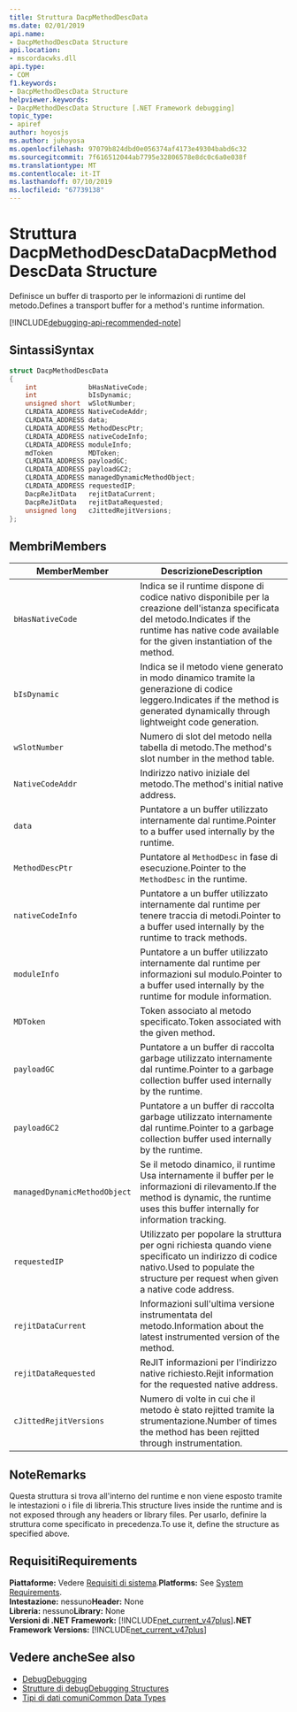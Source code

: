 ```yaml
---
title: Struttura DacpMethodDescData
ms.date: 02/01/2019
api.name:
- DacpMethodDescData Structure
api.location:
- mscordacwks.dll
api.type:
- COM
f1.keywords:
- DacpMethodDescData Structure
helpviewer.keywords:
- DacpMethodDescData Structure [.NET Framework debugging]
topic_type:
- apiref
author: hoyosjs
ms.author: juhoyosa
ms.openlocfilehash: 97079b824dbd0e056374af4173e49304babd6c32
ms.sourcegitcommit: 7f616512044ab7795e32806578e8dc0c6a0e038f
ms.translationtype: MT
ms.contentlocale: it-IT
ms.lasthandoff: 07/10/2019
ms.locfileid: "67739138"
---
```

# <a name="dacpmethoddescdata-structure"></a><span data-ttu-id="cd3e7-102">Struttura DacpMethodDescData</span><span class="sxs-lookup"><span data-stu-id="cd3e7-102">DacpMethodDescData Structure</span></span>

<span data-ttu-id="cd3e7-103">Definisce un buffer di trasporto per le informazioni di runtime del metodo.</span><span class="sxs-lookup"><span data-stu-id="cd3e7-103">Defines a transport buffer for a method's runtime information.</span></span>

[!INCLUDE[debugging-api-recommended-note](../../../../includes/debugging-api-recommended-note.md)]

## <a name="syntax"></a><span data-ttu-id="cd3e7-104">Sintassi</span><span class="sxs-lookup"><span data-stu-id="cd3e7-104">Syntax</span></span>

```cpp
struct DacpMethodDescData
{
    int             bHasNativeCode;
    int             bIsDynamic;
    unsigned short  wSlotNumber;
    CLRDATA_ADDRESS NativeCodeAddr;
    CLRDATA_ADDRESS data;
    CLRDATA_ADDRESS MethodDescPtr;
    CLRDATA_ADDRESS nativeCodeInfo;
    CLRDATA_ADDRESS moduleInfo;
    mdToken         MDToken;
    CLRDATA_ADDRESS payloadGC;
    CLRDATA_ADDRESS payloadGC2;
    CLRDATA_ADDRESS managedDynamicMethodObject;
    CLRDATA_ADDRESS requestedIP;
    DacpReJitData   rejitDataCurrent;
    DacpReJitData   rejitDataRequested;
    unsigned long   cJittedRejitVersions;
};
```

## <a name="members"></a><span data-ttu-id="cd3e7-105">Membri</span><span class="sxs-lookup"><span data-stu-id="cd3e7-105">Members</span></span>

| <span data-ttu-id="cd3e7-106">Member</span><span class="sxs-lookup"><span data-stu-id="cd3e7-106">Member</span></span>                       | <span data-ttu-id="cd3e7-107">Descrizione</span><span class="sxs-lookup"><span data-stu-id="cd3e7-107">Description</span></span>                                                                                     |
| ---------------------------- | ----------------------------------------------------------------------------------------------- |
| `bHasNativeCode`             | <span data-ttu-id="cd3e7-108">Indica se il runtime dispone di codice nativo disponibile per la creazione dell'istanza specificata del metodo.</span><span class="sxs-lookup"><span data-stu-id="cd3e7-108">Indicates if the runtime has native code available for the given instantiation of the method.</span></span> |
| `bIsDynamic`                 | <span data-ttu-id="cd3e7-109">Indica se il metodo viene generato in modo dinamico tramite la generazione di codice leggero.</span><span class="sxs-lookup"><span data-stu-id="cd3e7-109">Indicates if the method is generated dynamically through lightweight code generation.</span></span>           |
| `wSlotNumber`                | <span data-ttu-id="cd3e7-110">Numero di slot del metodo nella tabella di metodo.</span><span class="sxs-lookup"><span data-stu-id="cd3e7-110">The method's slot number in the method table.</span></span>                                                   |
| `NativeCodeAddr`             | <span data-ttu-id="cd3e7-111">Indirizzo nativo iniziale del metodo.</span><span class="sxs-lookup"><span data-stu-id="cd3e7-111">The method's initial native address.</span></span>                                                            |
| `data`                       | <span data-ttu-id="cd3e7-112">Puntatore a un buffer utilizzato internamente dal runtime.</span><span class="sxs-lookup"><span data-stu-id="cd3e7-112">Pointer to a buffer used internally by the runtime.</span></span>                                             |
| `MethodDescPtr`              | <span data-ttu-id="cd3e7-113">Puntatore al `MethodDesc` in fase di esecuzione.</span><span class="sxs-lookup"><span data-stu-id="cd3e7-113">Pointer to the `MethodDesc` in the runtime.</span></span>                                                     |
| `nativeCodeInfo`             | <span data-ttu-id="cd3e7-114">Puntatore a un buffer utilizzato internamente dal runtime per tenere traccia di metodi.</span><span class="sxs-lookup"><span data-stu-id="cd3e7-114">Pointer to a buffer used internally by the runtime to track methods.</span></span>                            |
| `moduleInfo`                 | <span data-ttu-id="cd3e7-115">Puntatore a un buffer utilizzato internamente dal runtime per informazioni sul modulo.</span><span class="sxs-lookup"><span data-stu-id="cd3e7-115">Pointer to a buffer used internally by the runtime for module information.</span></span>                      |
| `MDToken`                    | <span data-ttu-id="cd3e7-116">Token associato al metodo specificato.</span><span class="sxs-lookup"><span data-stu-id="cd3e7-116">Token associated with the given method.</span></span>                                                         |
| `payloadGC`                  | <span data-ttu-id="cd3e7-117">Puntatore a un buffer di raccolta garbage utilizzato internamente dal runtime.</span><span class="sxs-lookup"><span data-stu-id="cd3e7-117">Pointer to a garbage collection buffer used internally by the runtime.</span></span>                          |
| `payloadGC2`                 | <span data-ttu-id="cd3e7-118">Puntatore a un buffer di raccolta garbage utilizzato internamente dal runtime.</span><span class="sxs-lookup"><span data-stu-id="cd3e7-118">Pointer to a garbage collection buffer used internally by the runtime.</span></span>                          |
| `managedDynamicMethodObject` | <span data-ttu-id="cd3e7-119">Se il metodo dinamico, il runtime Usa internamente il buffer per le informazioni di rilevamento.</span><span class="sxs-lookup"><span data-stu-id="cd3e7-119">If the method is dynamic, the runtime uses this buffer internally for information tracking.</span></span>     |
| `requestedIP`                | <span data-ttu-id="cd3e7-120">Utilizzato per popolare la struttura per ogni richiesta quando viene specificato un indirizzo di codice nativo.</span><span class="sxs-lookup"><span data-stu-id="cd3e7-120">Used to populate the structure per request when given a native code address.</span></span>                    |
| `rejitDataCurrent`           | <span data-ttu-id="cd3e7-121">Informazioni sull'ultima versione instrumentata del metodo.</span><span class="sxs-lookup"><span data-stu-id="cd3e7-121">Information about the latest instrumented version of the method.</span></span>                                   |
| `rejitDataRequested`         | <span data-ttu-id="cd3e7-122">ReJIT informazioni per l'indirizzo native richiesto.</span><span class="sxs-lookup"><span data-stu-id="cd3e7-122">Rejit information for the requested native address.</span></span>                                             |
| `cJittedRejitVersions`       | <span data-ttu-id="cd3e7-123">Numero di volte in cui che il metodo è stato rejitted tramite la strumentazione.</span><span class="sxs-lookup"><span data-stu-id="cd3e7-123">Number of times the method has been rejitted through instrumentation.</span></span>                           |

## <a name="remarks"></a><span data-ttu-id="cd3e7-124">Note</span><span class="sxs-lookup"><span data-stu-id="cd3e7-124">Remarks</span></span>

<span data-ttu-id="cd3e7-125">Questa struttura si trova all'interno del runtime e non viene esposto tramite le intestazioni o i file di libreria.</span><span class="sxs-lookup"><span data-stu-id="cd3e7-125">This structure lives inside the runtime and is not exposed through any headers or library files.</span></span> <span data-ttu-id="cd3e7-126">Per usarlo, definire la struttura come specificato in precedenza.</span><span class="sxs-lookup"><span data-stu-id="cd3e7-126">To use it, define the structure as specified above.</span></span>

## <a name="requirements"></a><span data-ttu-id="cd3e7-127">Requisiti</span><span class="sxs-lookup"><span data-stu-id="cd3e7-127">Requirements</span></span>
<span data-ttu-id="cd3e7-128">**Piattaforme:** Vedere [Requisiti di sistema](../../../../docs/framework/get-started/system-requirements.md).</span><span class="sxs-lookup"><span data-stu-id="cd3e7-128">**Platforms:** See [System Requirements](../../../../docs/framework/get-started/system-requirements.md).</span></span>  
<span data-ttu-id="cd3e7-129">**Intestazione:** nessuno</span><span class="sxs-lookup"><span data-stu-id="cd3e7-129">**Header:** None</span></span>  
<span data-ttu-id="cd3e7-130">**Libreria:** nessuno</span><span class="sxs-lookup"><span data-stu-id="cd3e7-130">**Library:** None</span></span>  
<span data-ttu-id="cd3e7-131">**Versioni di .NET Framework:** [!INCLUDE[net_current_v47plus](../../../../includes/net-current-v47plus.md)]</span><span class="sxs-lookup"><span data-stu-id="cd3e7-131">**.NET Framework Versions:** [!INCLUDE[net_current_v47plus](../../../../includes/net-current-v47plus.md)]</span></span>  

## <a name="see-also"></a><span data-ttu-id="cd3e7-132">Vedere anche</span><span class="sxs-lookup"><span data-stu-id="cd3e7-132">See also</span></span>

- [<span data-ttu-id="cd3e7-133">Debug</span><span class="sxs-lookup"><span data-stu-id="cd3e7-133">Debugging</span></span>](../../../../docs/framework/unmanaged-api/debugging/index.md)
- [<span data-ttu-id="cd3e7-134">Strutture di debug</span><span class="sxs-lookup"><span data-stu-id="cd3e7-134">Debugging Structures</span></span>](../../../../docs/framework/unmanaged-api/debugging/debugging-structures.md)
- [<span data-ttu-id="cd3e7-135">Tipi di dati comuni</span><span class="sxs-lookup"><span data-stu-id="cd3e7-135">Common Data Types</span></span>](../../../../docs/framework/unmanaged-api/common-data-types-unmanaged-api-reference.md)

